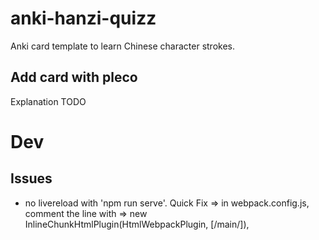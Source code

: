 # anki-hanzi-quizz

Anki card template to learn Chinese character strokes.

## Add card with pleco

Explanation TODO

# Dev
## Issues
- no livereload with 'npm run serve'. Quick Fix => in webpack.config.js, comment the line with => new InlineChunkHtmlPlugin(HtmlWebpackPlugin, [/main/]),


